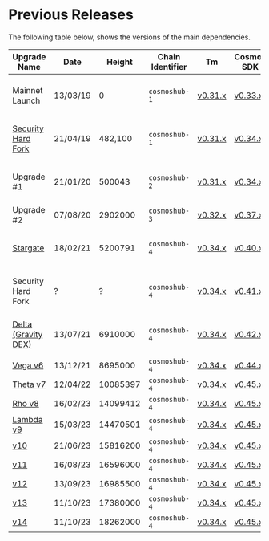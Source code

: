 <!--
order: false
parent:
  title: Previous Releases
  order: 7
-->

# Previous Releases

The following table below, shows the versions of the main dependencies.

| Upgrade Name        | Date          | Height    | Chain Identifier | Tm      | Cosmos SDK | Onomy                     | IBC                      |
|---------------------|---------------|-----------|---------------|------------|------------|--------------------------|--------------------------|
| Mainnet Launch      | 13/03/19    | 0         | `cosmoshub-1` | [v0.31.x](https://github.com/tendermint/tendermint/releases/tag/v0.31.11)         | [v0.33.x](https://github.com/cosmos/cosmos-sdk/releases/tag/v0.33.2)      |  _Included in Cosmos SDK_ | n/a                      |
| [Security Hard Fork](https://forum.cosmos.network/t/critical-cosmossdk-security-advisory-updated/2211)  | 21/04/19    | 482,100   | `cosmoshub-1` | [v0.31.x](https://github.com/tendermint/tendermint/releases/tag/v0.31.11)          | [v0.34.x](https://github.com/cosmos/cosmos-sdk/releases/tag/v0.34.6)    |   _Included in Cosmos SDK_)                  | n/a                      |
| Upgrade #1          | 21/01/20    |   500043 | `cosmoshub-2` | [v0.31.x](https://github.com/tendermint/tendermint/releases/tag/v0.31.11)         | [v0.34.x](https://github.com/cosmos/cosmos-sdk/releases/tag/v0.34.10)     |   _Included in Cosmos SDK_)                  | n/a                      |
| Upgrade #2          | 07/08/20    |  2902000 | `cosmoshub-3` | [v0.32.x](https://github.com/tendermint/tendermint/releases/tag/v0.32.14)         | [v0.37.x](https://github.com/cosmos/cosmos-sdk/releases/tag/v0.37.15)     | [v2.0.x](https://github.com/onomyprotocol/onomy-rebuild/releases/tag/v2.0.14)                   | n/a                      |
| [Stargate](https://github.com/onomyprotocol/onomy-rebuild/releases/tag/v4.0.0)           | 18/02/21    |  5200791 | `cosmoshub-4` | [v0.34.x](https://github.com/tendermint/tendermint/releases/tag/v0.34.3)          | [v0.40.x](https://github.com/cosmos/cosmos-sdk/releases/tag/v0.40.1)      | [v4.0.x](https://github.com/onomyprotocol/onomy-rebuild/releases/tag/v4.0.6)                   | _Included in Cosmos SDK_ |
| Security Hard Fork  | ?             | ?         | `cosmoshub-4` | [v0.34.x](https://github.com/tendermint/tendermint/releases/tag/v0.34.8)       | [v0.41.x](https://github.com/cosmos/cosmos-sdk/releases/tag/v0.41.4)      | [v4.2.x](https://github.com/onomyprotocol/onomy-rebuild/releases/tag/v4.2.1)                   | _Included in Cosmos SDK_ |
| [Delta (Gravity DEX)](https://github.com/onomyprotocol/onomy-rebuild/releases/tag/v5.0.0) | 13/07/21    |  6910000 | `cosmoshub-4` | [v0.34.x](https://github.com/tendermint/tendermint/releases/tag/v0.34.13)         | [v0.42.x](https://github.com/cosmos/cosmos-sdk/releases/tag/v0.42.10)     | [v5.0.x](https://github.com/onomyprotocol/onomy-rebuild/releases/tag/v5.0.8)                   | _Included in Cosmos SDK_ |
| [Vega    v6](https://github.com/onomyprotocol/onomy-rebuild/releases/tag/v6.0.0)          | 13/12/21    |  8695000 | `cosmoshub-4` | [v0.34.x](https://github.com/tendermint/tendermint/releases/tag/v0.34.14)         | [v0.44.x](https://github.com/cosmos/cosmos-sdk/releases/tag/v0.44.5)      | [v6.0.x](https://github.com/onomyprotocol/onomy-rebuild/releases/tag/v6.0.4)                   | [v2.0.x](https://github.com/cosmos/ibc-go/releases/tag/v2.0.3)                   |
| [Theta   v7](https://github.com/onomyprotocol/onomy-rebuild/releases/tag/v7.0.0)          | 12/04/22    | 10085397 | `cosmoshub-4` | [v0.34.x](https://github.com/tendermint/tendermint/releases/tag/v0.34.14)         | [v0.45.x](https://github.com/cosmos/cosmos-sdk/releases/tag/v0.45.1)      | [v7.0.x](https://github.com/onomyprotocol/onomy-rebuild/releases/tag/v7.0.0)                   | [v3.0.x](https://github.com/cosmos/ibc-go/releases/tag/v3.0.0)                   |
| [Rho     v8](https://github.com/onomyprotocol/onomy-rebuild/releases/tag/v8.0.0)          | 16/02/23    | 14099412 | `cosmoshub-4` | [v0.34.x](https://github.com/informalsystems/tendermint/releases/tag/v0.34.24)    | [v0.45.x](https://github.com/cosmos/cosmos-sdk/releases/tag/v0.45.12)     | [v8.0.x](https://github.com/onomyprotocol/onomy-rebuild/releases/tag/v8.0.0)                   | [v3.4.x](https://github.com/cosmos/ibc-go/releases/tag/v3.4.0)                   |
| [Lambda  v9](https://github.com/onomyprotocol/onomy-rebuild/releases/tag/v9.0.0)          | 15/03/23    | 14470501 | `cosmoshub-4` | [v0.34.x](https://github.com/informalsystems/tendermint/releases/tag/v0.34.25)    | [v0.45.x](https://github.com/cosmos/cosmos-sdk/releases/tag/v0.45.13-ics) | [v9.0.x](https://github.com/onomyprotocol/onomy-rebuild/releases/tag/v9.0.0)                   | [v4.2.x](https://github.com/cosmos/ibc-go/releases/tag/v4.2.0)                   |
| [v10](https://github.com/onomyprotocol/onomy-rebuild/releases/tag/v10.0.0)                 | 21/06/23    | 15816200 | `cosmoshub-4` | [v0.34.x](https://github.com/cometbft/cometbft/releases/tag/v0.34.28)             | [v0.45.x](https://github.com/cosmos/cosmos-sdk/releases/tag/v0.45.16-ics) | [v10.0.x](https://github.com/onomyprotocol/onomy-rebuild/releases/tag/v10.0.0)                 | [v4.4.x](https://github.com/cosmos/ibc-go/releases/tag/v4.4.0)                   |
| [v11](https://github.com/onomyprotocol/onomy-rebuild/releases/tag/v11.0.0)                 | 16/08/23    | 16596000 | `cosmoshub-4` | [v0.34.x](https://github.com/cometbft/cometbft/releases/tag/v0.34.29)             | [v0.45.x](https://github.com/cosmos/cosmos-sdk/releases/tag/v0.45.16-ics) | [v11.x](https://github.com/onomyprotocol/onomy-rebuild/releases/tag/v11.0.0)                 | [v4.4.x](https://github.com/cosmos/ibc-go/releases/tag/v4.4.2)                   |
| [v12](https://github.com/onomyprotocol/onomy-rebuild/releases/tag/v12.0.0)                 | 13/09/23    | 16985500 | `cosmoshub-4` | [v0.34.x](https://github.com/cometbft/cometbft/releases/tag/v0.34.29)             | [v0.45.x](https://github.com/cosmos/cosmos-sdk/releases/tag/v0.45.16-ics) | [v12.x](https://github.com/onomyprotocol/onomy-rebuild/releases/tag/v12.0.0)                 | [v4.4.x](https://github.com/cosmos/ibc-go/releases/tag/v4.4.2)                   |
| [v13](https://github.com/onomyprotocol/onomy-rebuild/releases/tag/v13.0.0)                 | 11/10/23    | 17380000 | `cosmoshub-4` | [v0.34.x](https://github.com/cometbft/cometbft/releases/tag/v0.34.29)             | [v0.45.x](https://github.com/cosmos/cosmos-sdk/releases/tag/v0.45.16-ics-lsm) | [v13.x](https://github.com/onomyprotocol/onomy-rebuild/releases/tag/v13.0.0)                 | [v4.4.x](https://github.com/cosmos/ibc-go/releases/tag/v4.4.2)                   |
| [v14](https://github.com/onomyprotocol/onomy-rebuild/releases/tag/v14.1.0)                 | 11/10/23    | 18262000 | `cosmoshub-4` | [v0.34.x](https://github.com/cometbft/cometbft/releases/tag/v0.34.29)             | [v0.45.x](https://github.com/cosmos/cosmos-sdk/releases/tag/v0.45.16-ics-lsm) | [v14.x](https://github.com/onomyprotocol/onomy-rebuild/releases/tag/v14.0.0)                 | [v4.4.x](https://github.com/cosmos/ibc-go/releases/tag/v4.4.2)                   |
